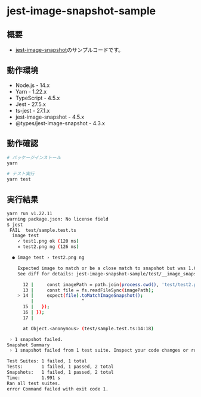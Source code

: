 # jest-image-snapshot-sample

## 概要

- [jest-image-snapshot](https://github.com/americanexpress/jest-image-snapshot)のサンプルコードです。

## 動作環境

- Node.js - 14.x
- Yarn - 1.22.x
- TypeScript - 4.5.x
- Jest - 27.5.x
- ts-jest - 27.1.x
- jest-image-snapshot - 4.5.x
- @types/jest-image-snapshot - 4.3.x

## 動作確認

```bash
# パッケージインストール
yarn

# テスト実行
yarn test
```

## 実行結果

```bash
yarn run v1.22.11
warning package.json: No license field
$ jest
 FAIL  test/sample.test.ts
  image test
    ✓ test1.png ok (120 ms)
    ✕ test2.png ng (126 ms)

  ● image test › test2.png ng

    Expected image to match or be a close match to snapshot but was 1.6022815659839251% different from snapshot (309 differing pixels).
    See diff for details: jest-image-snapshot-sample/test/__image_snapshots__/__diff_output__/sample-test-ts-image-test-test-2-png-ng-1-diff.png

      12 |     const imagePath = path.join(process.cwd(), 'test/test2.png');
      13 |     const file = fs.readFileSync(imagePath);
    > 14 |     expect(file).toMatchImageSnapshot();
         |                  ^
      15 |   });
      16 | });
      17 |

      at Object.<anonymous> (test/sample.test.ts:14:18)

 › 1 snapshot failed.
Snapshot Summary
 › 1 snapshot failed from 1 test suite. Inspect your code changes or run `yarn test -u` to update them.

Test Suites: 1 failed, 1 total
Tests:       1 failed, 1 passed, 2 total
Snapshots:   1 failed, 1 passed, 2 total
Time:        1.991 s
Ran all test suites.
error Command failed with exit code 1.
```

